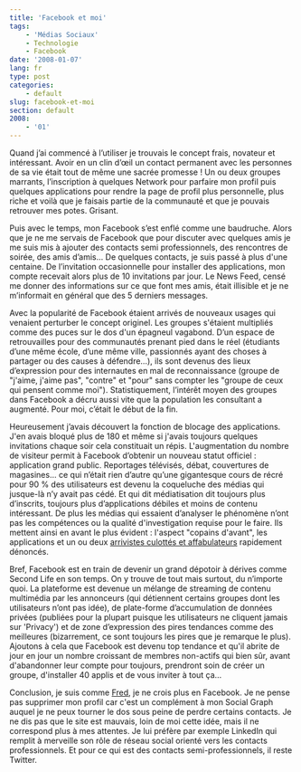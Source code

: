 ```yaml
---
title: 'Facebook et moi'
tags:
    - 'Médias Sociaux'
    - Technologie
    - Facebook
date: '2008-01-07'
lang: fr
type: post
categories:
    - default
slug: facebook-et-moi
section: default
2008:
    - '01'
---
```


Quand j&#8217;ai commenc&#233; &#224; l&#8217;utiliser je trouvais le concept frais, novateur et int&#233;ressant. Avoir en un clin d&#8217;&#339;il un contact permanent avec les personnes de sa vie &#233;tait tout de m&#234;me une sacr&#233;e promesse&nbsp;! Un ou deux groupes marrants, l&#8217;inscription &#224; quelques Network pour parfaire mon profil puis quelques applications pour rendre la page de profil plus personnelle, plus riche et voil&#224; que je faisais partie de la communaut&#233; et que je pouvais retrouver mes potes. Grisant. </p>

Puis avec le temps, mon Facebook s&#8217;est enfl&#233; comme une baudruche. Alors que je ne me servais de Facebook que pour discuter avec quelques amis je me suis mis &#224; ajouter des contacts semi professionnels, des rencontres de soir&#233;e, des amis d&#8217;amis… De quelques contacts, je suis pass&#233; &#224; plus d'une centaine. De l&#8217;invitation occasionnelle pour installer des applications, mon compte recevait alors plus de 10 invitations par jour. Le News Feed, cens&#233; me donner des informations sur ce que font mes amis, &#233;tait illisible et je ne m&#8217;informait en g&#233;n&#233;ral que des 5 derniers messages.

Avec la popularit&#233; de Facebook &#233;taient arriv&#233;s de nouveaux usages qui venaient perturber le concept originel. Les groupes s'&#233;taient multipli&#233;s comme des puces sur le dos d'un &#233;pagneul vagabond. D&#8217;un espace de retrouvailles pour des communaut&#233;s prenant pied dans le r&#233;el (&#233;tudiants d&#8217;une m&#234;me &#233;cole, d&#8217;une m&#234;me ville, passionn&#233;s ayant des choses &#224; partager ou des causes &#224; d&#233;fendre…), ils sont devenus des lieux d&#8217;expression pour des internautes en mal de reconnaissance (groupe de &quot;j'aime, j'aime pas&quot;, &quot;contre&quot; et &quot;pour&quot; sans compter les &quot;groupe de ceux qui pensent comme moi&quot;). Statistiquement, l&#8217;int&#233;r&#234;t moyen des groupes dans Facebook a d&#233;cru aussi vite que la population les consultant a augment&#233;. Pour moi, c&#8217;&#233;tait le d&#233;but de la fin.

Heureusement j&#8217;avais d&#233;couvert la fonction de blocage des applications. J'en avais bloqu&#233; plus de 180 et m&#234;me si j'avais toujours quelques invitations chaque soir cela constituait un r&#233;pis. L'augmentation du nombre de visiteur permit &#224; Facebook d&#8217;obtenir un nouveau statut officiel&nbsp;: application grand public. Reportages t&#233;l&#233;vis&#233;s, d&#233;bat, couvertures de magasines… ce qui n&#8217;&#233;tait rien d&#8217;autre qu&#8217;une gigantesque cours de r&#233;cr&#233; pour 90 % des utilisateurs est devenu la coqueluche des m&#233;dias qui jusque-l&#224; n&#8217;y avait pas c&#233;d&#233;. Et qui dit m&#233;diatisation dit toujours plus d&#8217;inscrits, toujours plus d&#8217;applications d&#233;biles et moins de contenu int&#233;ressant. De plus les m&#233;dias qui essaient d&#8217;analyser le ph&#233;nom&#232;ne n&#8217;ont pas les comp&#233;tences ou la qualit&#233; d'investigation requise pour le faire. Ils mettent ainsi en avant le plus &#233;vident&nbsp;: l'aspect &quot;copains d'avant&quot;, les applications et un ou deux [arrivistes culott&#233;s et affabulateurs](http://www.zdnet.fr/actualites/reseau-social-un-president-fantoche-pour-facebook-39377023.htm) rapidement d&#233;nonc&#233;s.

Bref, Facebook est en train de devenir un grand d&#233;potoir &#224; d&#233;rives comme Second Life en son temps. On y trouve de tout mais surtout, du n&#8217;importe quoi. La plateforme est devenue un m&#233;lange de streaming de contenu multim&#233;dia par les annonceurs (qui d&#233;tiennent certains groupes dont les utilisateurs n&#8217;ont pas id&#233;e), de plate-forme d&#8217;accumulation de donn&#233;es priv&#233;es (publi&#233;es pour la plupart puisque les utilisateurs ne cliquent jamais sur 'Privacy') et de zone d&#8217;expression des pires tendances comme des meilleures (bizarrement, ce sont toujours les pires que je remarque le plus). Ajoutons &#224; cela que Facebook est devenu top tendance et qu'il abrite de jour en jour un nombre croissant de membres non-actifs qui bien s&#251;r, avant d'abandonner leur compte pour toujours, prendront soin de cr&#233;er un groupe, d'installer 40 applis et de vous inviter &#224; tout &#231;a…

Conclusion, je suis comme [Fred](http://www.fredcavazza.net/2007/11/14/pourquoi-je-ne-crois-plus-en-facebook/), je ne crois plus en Facebook. Je ne pense pas supprimer mon profil car c'est un compl&#233;ment &#224; mon Social Graph auquel je ne peux tourner le dos sous peine de perdre certains contacts. Je ne dis pas que le site est mauvais, loin de moi cette id&#233;e, mais il ne correspond plus &#224; mes attentes. Je lui pr&#233;f&#232;re par exemple LinkedIn qui remplit &#224; merveille son r&#244;le de r&#233;seau social orient&#233; vers les contacts professionnels. Et pour ce qui est des contacts semi-professionnels, il reste Twitter.